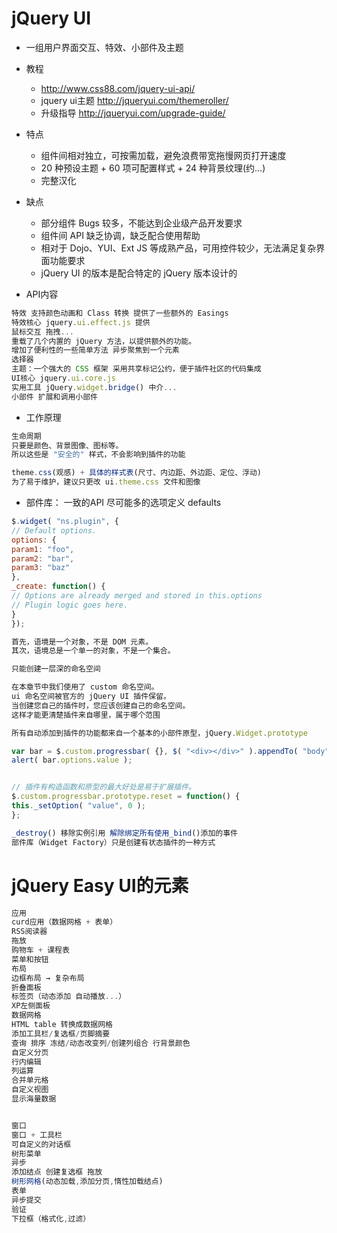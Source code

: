 # jQuery UI

- 一组用户界面交互、特效、小部件及主题
- 教程

  - <http://www.css88.com/jquery-ui-api/>
  - jquery ui主题 <http://jqueryui.com/themeroller/>
  - 升级指导 <http://jqueryui.com/upgrade-guide/>

- 特点

  - 组件间相对独立，可按需加载，避免浪费带宽拖慢网页打开速度
  - 20 种预设主题 + 60 项可配置样式 + 24 种背景纹理(约...)
  - 完整汉化

- 缺点

  - 部分组件 Bugs 较多，不能达到企业级产品开发要求
  - 组件间 API 缺乏协调，缺乏配合使用帮助
  - 相对于 Dojo、YUI、Ext JS 等成熟产品，可用控件较少，无法满足复杂界面功能要求
  - jQuery UI 的版本是配合特定的 jQuery 版本设计的

- API内容

```javascript
特效 支持颜色动画和 Class 转换 提供了一些额外的 Easings
特效核心 jquery.ui.effect.js 提供
鼠标交互 拖拽...
重载了几个内置的 jQuery 方法，以提供额外的功能。
增加了便利性的一些简单方法 异步聚焦到一个元素
选择器
主题：一个强大的 CSS 框架 采用共享标记公约，便于插件社区的代码集成
UI核心 jquery.ui.core.js
实用工具 jQuery.widget.bridge() 中介...
小部件 扩展和调用小部件
```

- 工作原理

```javascript
生命周期
只要是颜色、背景图像、图标等。
所以这些是 "安全的" 样式，不会影响到插件的功能

theme.css(观感) + 具体的样式表(尺寸、内边距、外边距、定位、浮动)
为了易于维护，建议只更改 ui.theme.css 文件和图像
```

- 部件库： 一致的API 尽可能多的选项定义 defaults

```javascript
$.widget( "ns.plugin", {
// Default options.
options: {
param1: "foo",
param2: "bar",
param3: "baz"
},
_create: function() {
// Options are already merged and stored in this.options
// Plugin logic goes here.
}
});

首先，语境是一个对象，不是 DOM 元素。
其次，语境总是一个单一的对象，不是一个集合。

只能创建一层深的命名空间

在本章节中我们使用了 custom 命名空间。
ui 命名空间被官方的 jQuery UI 插件保留。
当创建您自己的插件时，您应该创建自己的命名空间。
这样才能更清楚插件来自哪里，属于哪个范围

所有自动添加到插件的功能都来自一个基本的小部件原型，jQuery.Widget.prototype

var bar = $.custom.progressbar( {}, $( "<div></div>" ).appendTo( "body") )
alert( bar.options.value );


// 插件有构造函数和原型的最大好处是易于扩展插件。
$.custom.progressbar.prototype.reset = function() {
this._setOption( "value", 0 );
};

_destroy() 移除实例引用 解除绑定所有使用_bind()添加的事件
部件库（Widget Factory）只是创建有状态插件的一种方式
```

# jQuery Easy UI的元素

```javascript
应用
curd应用（数据网格 + 表单）
RSS阅读器
拖放
购物车 + 课程表
菜单和按钮
布局
边框布局 → 复杂布局
折叠面板
标签页（动态添加 自动播放...）
XP左侧面板
数据网格
HTML table 转换成数据网格
添加工具栏/复选框/页脚摘要
查询 排序 冻结/动态改变列/创建列组合 行背景颜色
自定义分页
行内编辑
列运算
合并单元格
自定义视图
显示海量数据


窗口
窗口 + 工具栏
可自定义的对话框
树形菜单
异步
添加结点 创建复选框 拖放
树形网格(动态加载,添加分页,惰性加载结点)
表单
异步提交
验证
下拉框（格式化,过滤）
```
